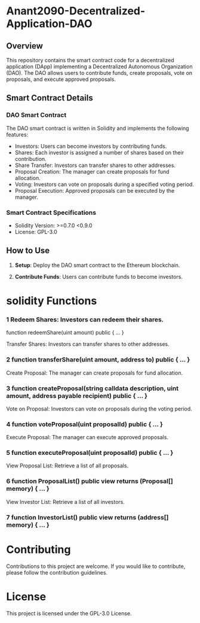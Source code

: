 # Anant2090-Decentralized-Application-DAO

## Overview

This repository contains the smart contract code for a decentralized application (DApp) implementing a Decentralized Autonomous Organization (DAO). The DAO allows users to contribute funds, create proposals, vote on proposals, and execute approved proposals.

## Smart Contract Details

### DAO Smart Contract

The DAO smart contract is written in Solidity and implements the following features:

- Investors: Users can become investors by contributing funds.
- Shares: Each investor is assigned a number of shares based on their contribution.
- Share Transfer: Investors can transfer shares to other addresses.
- Proposal Creation: The manager can create proposals for fund allocation.
- Voting: Investors can vote on proposals during a specified voting period.
- Proposal Execution: Approved proposals can be executed by the manager.

### Smart Contract Specifications

- Solidity Version: >=0.7.0 <0.9.0
- License: GPL-3.0

## How to Use

1. **Setup**: Deploy the DAO smart contract to the Ethereum blockchain.

2. **Contribute Funds**: Users can contribute funds to become investors.

# solidity Functions

   
### 1 Redeem Shares: Investors can redeem their shares.

function redeemShare(uint amount) public { ... }

Transfer Shares: Investors can transfer shares to other addresses.


### 2 function transferShare(uint amount, address to) public { ... }

Create Proposal: The manager can create proposals for fund allocation.


### 3 function createProposal(string calldata description, uint amount, address payable recipient) public { ... }

Vote on Proposal: Investors can vote on proposals during the voting period.


### 4 function voteProposal(uint proposalId) public { ... }

Execute Proposal: The manager can execute approved proposals.


### 5 function executeProposal(uint proposalId) public { ... }

View Proposal List: Retrieve a list of all proposals.


### 6 function ProposalList() public view returns (Proposal[] memory) { ... }

View Investor List: Retrieve a list of all investors.

### 7 function InvestorList() public view returns (address[] memory) { ... }

# Contributing
Contributions to this project are welcome. If you would like to contribute, please follow the contribution guidelines.

# License
This project is licensed under the GPL-3.0 License.
